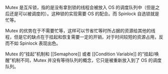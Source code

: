 Mutex 是互斥锁，指的是没有拿到锁的线程会被放入 OS 的调度队列中（但是之后还是可以被调度的）。这种锁的实现需要 OS 的配合。而 Spinlock 自选锁就是忙等。

Mutex 的优势在于不需要忙等，这样可以节省忙等时所占据的资源给其他的线程，但是它的缺点在于挂起和恢复需要一定的开销，对于时间较短的资源占用，反而不如 Spinlock 表现出色。

Mutex 的“挂起”机制和 [[Semaphore]] 或者 [[Condition Variable]] 的“挂起/唤醒”机制不同，Mutex 并没有等待队列的概念，它只是被重新放入到了 OS 的调度队列。
